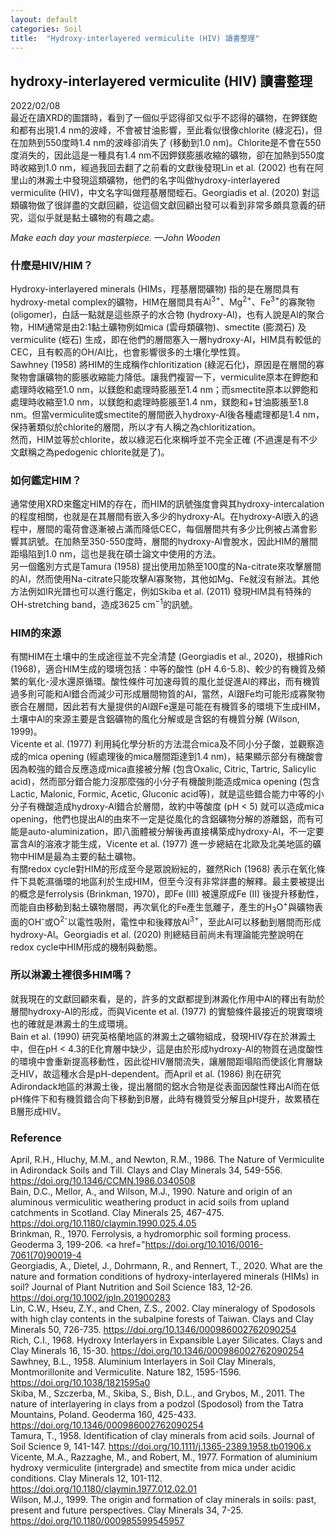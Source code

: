 ```yaml
---
layout: default
categories: Soil
title:  "Hydroxy-interlayered vermiculite (HIV) 讀書整理"  
---  
```


## hydroxy-interlayered vermiculite (HIV) 讀書整理  
2022/02/08  
最近在讀XRD的圖譜時，看到了一個似乎認得卻又似乎不認得的礦物，在鉀鎂飽和都有出現1.4 nm的波峰，不會被甘油影響，至此看似很像chlorite (綠泥石)，但在加熱到550度時1.4 nm的波峰卻消失了 (移動到1.0 nm)。Chlorite是不會在550度消失的，因此這是一種具有1.4 nm不因鉀鎂膨脹收縮的礦物，卻在加熱到550度時收縮到1.0 nm，經過我回去翻了之前看的文獻後發現Lin et al. (2002) 也有在阿里山的淋澱土中發現這類礦物，他們的名字叫做hydroxy-interlayered vermiculite (HIV)，中文名字叫做羥基層間蛭石。Georgiadis et al. (2020) 對這類礦物做了很詳盡的文獻回顧，從這個文獻回顧出發可以看到非常多頗具意義的研究，這似乎就是黏土礦物的有趣之處。  
  
*Make each day your masterpiece.
&mdash;John Wooden*  
  
### 什麼是HIV/HIM？  
Hydroxy-interlayered minerals (HIMs，羥基層間礦物) 指的是在層間具有hydroxy-metal complex的礦物，HIM在層間具有Al<sup>3+</sup>、Mg<sup>2+</sup>、Fe<sup>3+</sup>的寡聚物 (oligomer)，白話一點就是這些原子的水合物 (hydroxy-Al)，也有人說是Al的聚合物，HIM通常是由2:1黏土礦物例如mica (雲母類礦物)、smectite (膨潤石) 及vermiculite (蛭石) 生成，即在他們的層間塞入一層hydroxy-Al，HIM具有較低的CEC，且有較高的OH/Al比，也會影響很多的土壤化學性質。  
Sawhney (1958) 將HIM的生成稱作chloritization (綠泥石化)，原因是在層間的寡聚物會讓礦物的膨脹收縮能力降低。讓我們複習一下，vermiculite原本在鉀飽和處理時收縮至1.0 nm，以鎂飽和處理時膨脹至1.4 nm；而smectite原本以鉀飽和處理時收縮至1.0 nm，以鎂飽和處理時膨脹至1.4 nm，鎂飽和+甘油膨脹至1.8 nm。但當vermiculite或smectite的層間嵌入hydroxy-Al後各種處理都是1.4 nm，保持著類似於chlorite的層間，所以才有人稱之為chloritization。  
然而，HIM並等於chlorite，故以綠泥石化來稱呼並不完全正確 (不過還是有不少文獻稱之為pedogenic chlorite就是了)。  
  
### 如何鑑定HIM？  
通常使用XRD來鑑定HIM的存在，而HIM的訊號強度會與其hydroxy-intercalation的程度相關，也就是在其層間有嵌入多少的hydroxy-Al。在hydroxy-Al嵌入的過程中，層間的電荷會逐漸被占滿而降低CEC，每個層間共有多少比例被占滿會影響其訊號。在加熱至350-550度時，層間的hydroxy-Al會脫水，因此HIM的層間距塌陷到1.0 nm，這也是我在碩士論文中使用的方法。  
另一個鑑別方式是Tamura (1958) 提出使用加熱至100度的Na-citrate來攻擊層間的Al，然而使用Na-citrate只能攻擊Al寡聚物，其他如Mg、Fe就沒有辦法。其他方法例如IR光譜也可以進行鑑定，例如Skiba et al. (2011) 發現HIM具有特殊的OH-stretching band，造成3625 cm<sup>−1</sup>的訊號。  
   
### HIM的來源
有關HIM在土壤中的生成途徑並不完全清楚 (Georgiadis et al., 2020)，根據Rich (1968)，適合HIM生成的環境包括：中等的酸性 (pH 4.6-5.8)、較少的有機質及頻繁的氧化-浸水還原循環。酸性條件可加速母質的風化並促進Al的釋出，而有機質過多則可能和Al錯合而減少可形成層間物質的Al，當然，Al跟Fe均可能形成寡聚物嵌合在層間，因此若有大量提供的Al跟Fe還是可能在有機質多的環境下生成HIM，土壤中Al的來源主要是含鋁礦物的風化分解或是含鋁的有機質分解 (Wilson, 1999)。  
Vicente et al. (1977) 利用純化學分析的方法混合mica及不同小分子酸，並觀察造成的mica opening (經處理後的mica層間距達到1.4 nm)，結果顯示部分有機酸會因為較強的錯合反應造成mica直接被分解 (包含Oxalic, Citric, Tartric, Salicylic acid)，然而部分錯合能力沒那麼強的小分子有機酸則能造成mica opening (包含Lactic, Malonic, Formic, Acetic, Gluconic acid等)，就是這些錯合能力中等的小分子有機酸造成hydroxy-Al錯合於層間，故約中等酸度 (pH < 5) 就可以造成mica opening，他們也提出Al的由來不一定是從風化的含鋁礦物分解的游離鋁，而有可能是auto-aluminization，即八面體被分解後再直接構築成hydroxy-Al，不一定要富含Al的溶液才能生成，Vicente et al. (1977) 進一步總結在北歐及北美地區的礦物中HIM是最為主要的黏土礦物。  
有關redox cycle對HIM的形成至今是眾說紛紜的，雖然Rich (1968) 表示在氧化條件下具乾濕循環的地區利於生成HIM，但至今沒有非常詳盡的解釋。最主要被提出的概念是ferrolysis (Brinkman, 1970)，即Fe (III) 被還原成Fe (II) 後提升移動性，而能自由移動到黏土礦物層間，再次氧化的Fe產生氫離子，產生的H<sub>3</sub>O<sup>+</sup>與礦物表面的OH<sup>-</sup>或O<sup>2-</sup>以電性吸附，電性中和後釋放Al<sup>3+</sup>，至此Al可以移動到層間而形成hydroxy-Al。Georgiadis et al. (2020) 則總結目前尚未有理論能完整說明在redox cycle中HIM形成的機制與動態。  
  
### 所以淋澱土裡很多HIM嗎？  
就我現在的文獻回顧來看，是的，許多的文獻都提到淋澱化作用中Al的釋出有助於層間hydroxy-Al的形成，而與Vicente et al. (1977) 的實驗條件最接近的現實環境也的確就是淋澱土的生成環境。   
Bain et al. (1990) 研究英格蘭地區的淋澱土之礦物組成，發現HIV存在於淋澱土中，但在pH < 4.3的E化育層中缺少，這是由於形成hydroxy-Al的物質在過度酸性的環境中會重新提高移動性，因此從HIV層間流失，讓層間距塌陷而使該化育層缺乏HIV，故這種水合是pH-dependent。而April et al. (1986) 則在研究Adirondack地區的淋澱土後，提出層間的鋁水合物是從表面因酸性釋出Al而在低pH條件下和有機質錯合向下移動到B層，此時有機質受分解且pH提升，故累積在B層形成HIV。  
   
### Reference   
April, R.H., Hluchy, M.M., and Newton, R.M., 1986. The Nature of Vermiculite in Adirondack Soils and Till. Clays and Clay Minerals 34, 549-556. <a href="https://doi.org/10.1346/CCMN.1986.0340508">https://doi.org/10.1346/CCMN.1986.0340508</a>   
Bain, D.C., Mellor, A., and Wilson, M.J., 1990. Nature and origin of an aluminous vermiculitic weathering product in acid soils from upland catchments in Scotland. Clay Minerals 25, 467-475. <a href="https://doi.org/10.1180/claymin.1990.025.4.05">https://doi.org/10.1180/claymin.1990.025.4.05</a>   
Brinkman, R., 1970. Ferrolysis, a hydromorphic soil forming process. Geoderma 3, 199-206. <a href="https://doi.org/10.1016/0016-7061(70)90019-4   
Georgiadis, A., Dietel, J., Dohrmann, R., and Rennert, T., 2020. What are the nature and formation conditions of hydroxy-interlayered minerals (HIMs) in soil? Journal of Plant Nutrition and Soil Science 183, 12-26. <a href="https://doi.org/10.1002/jpln.201900283">https://doi.org/10.1002/jpln.201900283</a>   
Lin, C.W., Hseu, Z.Y., and Chen, Z.S., 2002. Clay mineralogy of Spodosols with high clay contents in the subalpine forests of Taiwan. Clays and Clay Minerals 50, 726-735. <a href="https://doi.org/10.1346/000986002762090254">https://doi.org/10.1346/000986002762090254</a>   
Rich, C.I., 1968. Hydroxy Interlayers in Expansible Layer Silicates. Clays and Clay Minerals 16, 15-30. <a href="https://doi.org/10.1346/CCMN.1968.0160104">https://doi.org/10.1346/000986002762090254</a>   
Sawhney, B.L., 1958. Aluminium Interlayers in Soil Clay Minerals, Montmorillonite and Vermiculite. Nature 182, 1595-1596. https://doi.org/10.1038/1821595a0   
Skiba, M., Szczerba, M., Skiba, S., Bish, D.L., and Grybos, M., 2011. The nature of interlayering in clays from a podzol (Spodosol) from the Tatra Mountains, Poland. Geoderma 160, 425-433. <a href="https://doi.org/10.1016/j.geoderma.2010.10.013">https://doi.org/10.1346/000986002762090254</a>   
Tamura, T., 1958. Identification of clay minerals from acid soils. Journal of Soil Science 9, 141-147. <a href="https://doi.org/10.1111/j.1365-2389.1958.tb01906.x">https://doi.org/10.1111/j.1365-2389.1958.tb01906.x</a>   
Vicente, M.A., Razzaghe, M., and Robert, M., 1977. Formation of aluminium hydroxy vermiculite (intergrade) and smectite from mica under acidic conditions. Clay Minerals 12, 101-112. <a href="https://doi.org/10.1180/claymin.1977.012.02.01">https://doi.org/10.1180/claymin.1977.012.02.01   
Wilson, M.J., 1999. The origin and formation of clay minerals in soils: past, present and future perspectives. Clay Minerals 34, 7-25. <a href="https://doi.org/10.1180/000985599545957">https://doi.org/10.1180/000985599545957</a>   

